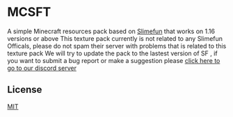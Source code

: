 # MCSFT

A simple Minecraft resources pack based on [Slimefun](https://github.com/Slimefun/Slimefun4) that works on 1.16 versions or above
This texture pack currently is not related to any Slimefun Officals, please do not spam their server with problems that is related to this texture pack
We will try to update the pack to the lastest version of SF , if you want to submit a bug report or make a suggestion please [click here to go to our discord server](https://discord.gg/4rjwDhvDCF)
## License
[MIT](https://github.com/braydenleung-Git/MCSFT/blob/main/LICENSE)
